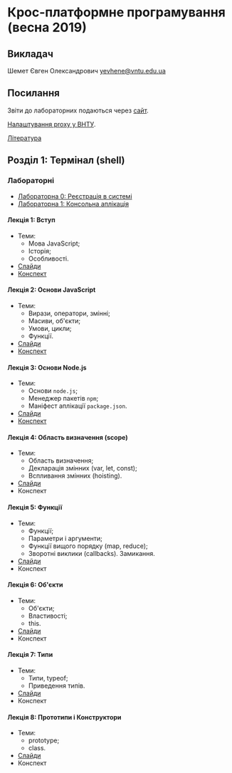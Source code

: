 # Крос-платформне програмування (весна 2019)

## Викладач
Шемет Євген Олександрович [yevhene@vntu.edu.ua](mailto:yevhene@vntu.edu.ua)

## Посилання
Звіти до лабораторних подаються через [сайт](http://learn.pomaranchi.com).

[Налаштування proxy у ВНТУ](/docs/proxy.md).

[Література](/docs/literature.md)

## Розділ 1: Термінал (shell)

### Лабораторнi
- [Лабораторна 0: Реєстрація в системі](labs/00-registration.md)
- [Лабораторна 1: Консольна аплікація](labs/01-terminal.md)

#### Лекція 1: Вступ
- Теми:
  - Мова JavaScript;
  - Історія;
  - Особливості.
- [Слайди](/slides/01-intro/)
- [Конспект](/posts/01-intro.md)

#### Лекція 2: Основи JavaScript
- Теми:
  - Вирази, оператори, змінні;
  - Масиви, об'єкти;
  - Умови, цикли;
  - Функції.
- [Слайди](/slides/02-basics/)
- [Конспект](/posts/02-basics.md)

#### Лекція 3: Основи Node.js
- Теми:
  - Основи `node.js`;
  - Менеджер пакетів `npm`;
  - Маніфест аплікації `package.json`.
- [Слайди](/slides/03-node/)
- [Конспект](/posts/03-node.md)

#### Лекція 4: Область визначення (scope)
- Теми:
  - Область визначення;
  - Декларація змінних (var, let, const);
  - Вспливання змінних (hoisting).
- [Слайди](/slides/04-scope/)
- Конспект

#### Лекція 5: Функції
- Теми:
  - Функції;
  - Параметри і аргументи;
  - Функції вищого порядку (map, reduce);
  - Зворотні виклики (callbacks). Замикання.
- [Слайди](/slides/05-functions/)
- Конспект

#### Лекція 6: Об'єкти
- Теми:
  - Об'єкти;
  - Властивості;
  - this.
- [Слайди](/slides/06-objects/)
- Конспект

#### Лекція 7: Типи
- Теми:
  - Типи, typeof;
  - Приведення типів.
- [Слайди](/slides/07-types/)
- Конспект

#### Лекція 8: Прототипи і Конструктори
- Теми:
  - prototype;
  - class.
- [Слайди](/slides/08-oop/)
- Конспект
